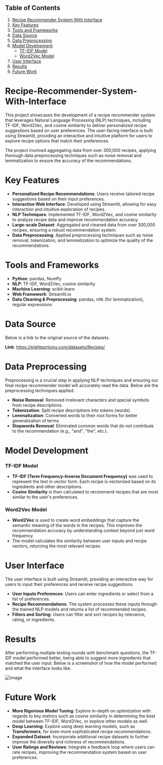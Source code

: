 ## Table of Contents
1. [Recipe Recommender System With Interface](#recipe-recommender-system-with-interface)
2. [Key Features](#key-features)
3. [Tools and Frameworks](#tools-and-frameworks)
4. [Data Source](#data-source)
5. [Data Preprocessing](#data-preprocessing)
6. [Model Development](#model-development)
    - [TF-IDF Model](#tf-idf-model)
    - [Word2Vec Model](#word2vec-model)
7. [User Interface](#user-interface)
8. [Results](#results)
9. [Future Work](#future-work)

# Recipe-Recommender-System-With-Interface
This project showcases the development of a recipe recommender system that leverages Natural Language Processing (NLP) techniques, including TF-IDF, Word2Vec, and cosine similarity to deliver personalized recipe suggestions based on user preferences. The user-facing interface is built using Streamlit, providing an interactive and intuitive platform for users to explore recipe options that match their preferences.

The project involved aggregating data from over 300,000 recipes, applying thorough data preprocessing techniques such as noise removal and lemmatization to ensure the accuracy of the recommendations.

# Key Features
- **Personalized Recipe Recommendations**: Users receive tailored recipe suggestions based on their input preferences.
- **Interactive Web Interface**: Developed using Streamlit, allowing for easy interaction and intuitive exploration of recipes.
- **NLP Techniques**: Implemented TF-IDF, Word2Vec, and cosine similarity to analyze recipe data and improve recommendation accuracy.
- **Large-scale Dataset**: Aggregated and cleaned data from over 300,000 recipes, ensuring a robust recommendation system.
- **Data Preprocessing**: Applied preprocessing techniques such as noise removal, tokenization, and lemmatization to optimize the quality of the recommendations.

# Tools and Frameworks
- **Python**: pandas, NumPy
- **NLP**: TF-IDF, Word2Vec, cosine similarity
- **Machine Learning**: scikit-learn
- **Web Framework**: Streamlit.io
- **Data Cleaning & Preprocessing**: pandas, nltk (for lemmatization), regular expressions

# Data Source
Below is a link to the original source of the datasets.

**Link**: https://eightportions.com/datasets/Recipes/

# Data Preprocessing
Preprocessing is a crucial step in applying NLP techniques and ensuring our final recipe recommender model will accurately read the data. Below are the preprocessing techniques applied.
- **Noise Removal**: Removed irrelevant characters and special symbols from recipe descriptions.
- **Tokenization**: Split recipe descriptions into tokens (words).
- **Lemmatization**: Converted words to their root forms for better generalization of terms.
- **Stopwords Removal**: Eliminated common words that do not contribute to the recommendation (e.g., "and", "the", etc.).

# Model Development
### TF-IDF Model
- **TF-IDF (Term Frequency-Inverse Document Frequency)** was used to represent the text in vector form. Each recipe is vectorized based on its ingredients and other descriptions.
- **Cosine Similarity** is then calculated to recommend recipes that are most similar to the user's preferences.

### Word2Vec Model
- **Word2Vec** is used to create word embeddings that capture the semantic meaning of the words in the recipes. This improves the recommendation accuracy by understanding context beyond just word frequency.
- The model calculates the similarity between user inputs and recipe vectors, returning the most relevant recipes.

# User Interface
The user interface is built using Streamlit, providing an interactive way for users to input their preferences and receive recipe suggestions.
- **User Inputs Preferences**: Users can enter ingredients or select from a list of preferences.
- **Recipe Recommendations**: The system processes these inputs through the trained NLP models and returns a list of recommended recipes.
- **Filters and Sorting**: Users can filter and sort recipes by relevance, rating, or ingredients.

# Results
After performing multiple testing rounds with benchmark questions, the TF-IDF model performed better, being able to suggest more ingredients that matched the user input. Below is a screenshot of how the model performed and what the interface looks like.

![image](https://github.com/user-attachments/assets/a8645eda-06ef-444b-9f6d-1d45e6780fd5)

# Future Work
- **More Rigorious Model Tuning**: Explore in-depth on optimization with regards to key metrics such as cosine similarity in determining the best model between TF-IDF, Word2Vec, or explore other models as well.
- **Deep Learning**: Explore using deep learning models, such as **Transformers**, for even more sophisticated recipe recommendations.
- **Expanded Dataset**: Incorporate additional recipe datasets to further improve the diversity and richness of recommendations.
- **User Ratings and Reviews**: Integrate a feedback loop where users can rate recipes, improving the recommendation system based on user preferences.
